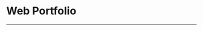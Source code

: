 # Web Portfolio
 *******************************************************************************************************************************
